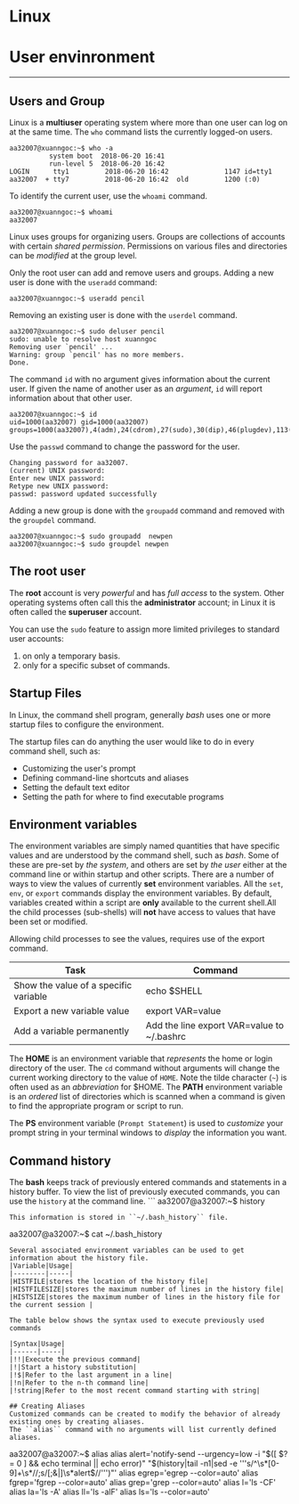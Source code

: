 # Linux
# User envinronment  
 ---
 ## Users and Group 

 Linux is a __multiuser__ operating system where more than one user can log on at the same time.
 The `who` command lists the currently logged-on users.
 ```
 aa32007@xuanngoc:~$ who -a
           system boot  2018-06-20 16:41
           run-level 5  2018-06-20 16:42
LOGIN      tty1         2018-06-20 16:42              1147 id=tty1
aa32007  + tty7         2018-06-20 16:42  old         1200 (:0)

 ```
 To identify the current user, use the `whoami` command.
 ```
aa32007@xuanngoc:~$ whoami
aa32007
 ```
Linux uses groups for organizing users. Groups are collections of accounts with certain _shared permission_. Permissions on various files and directories can be _modified_ at the group level.

Only the root user can add and remove users and groups.
Adding a new user is done with the ``useradd`` command: 
```
aa32007@xuanngoc:~$ useradd pencil
```
Removing an existing user is done with the ``userdel`` command.
```
aa32007@xuanngoc:~$ sudo deluser pencil
sudo: unable to resolve host xuanngoc
Removing user `pencil' ...
Warning: group `pencil' has no more members.
Done.

```
The command ``id`` with no argument gives information about the current user. If given the name of another user as an _argument_, ``id`` will report information about that other user.
```
aa32007@xuanngoc:~$ id
uid=1000(aa32007) gid=1000(aa32007) groups=1000(aa32007),4(adm),24(cdrom),27(sudo),30(dip),46(plugdev),113(lpadmin),128(sambashare)
```
Use the ``passwd`` command to change the password for the user.
```
Changing password for aa32007.
(current) UNIX password: 
Enter new UNIX password: 
Retype new UNIX password:
passwd: password updated successfully

```
Adding a new group is done with the ``groupadd`` command and removed with the ``groupdel`` command.

```
aa32007@xuanngoc:~$ sudo groupadd  newpen
aa32007@xuanngoc:~$ sudo groupdel newpen
```

## The root user

The __root__ account is very _powerful_ and has _full access_ to the system. Other operating systems often call this the __administrator__ account; in Linux it is often called the __superuser__ account.

You can use the ``sudo`` feature to assign more limited privileges to standard user accounts:
  1. on only a temporary basis.
  2. only for a specific subset of commands.

## Startup Files
In Linux, the command shell program, generally _bash_ uses one or more startup files to configure the environment.

 The startup files can do anything the user would like to do in every command shell, such as:
 + Customizing the user's prompt
 + Defining command-line shortcuts and aliases
 + Setting the default text editor
 + Setting the path for where to find executable programs

 ## Environment variables 
The environment variables are simply named quantities that have specific values and are understood by the command shell, such as _bash_.
Some of these are pre-set by _the system_, and others are set by _the user_ either at the command line or within startup and other scripts.
There are a number of ways to view the values of currently __set__ environment variables. All the ``set``, ``env``, or ``export`` commands display the environment variables.
By default, variables created within a script are __only__ available to the current shell.All the child processes (sub-shells) will __not__ have access to values that have been set or modified.

 Allowing child processes to see the values, requires use of the export command.
 
|Task|Command|
|----|-------|
|Show the value of a specific variable|echo $SHELL|
|Export a new variable value|export VAR=value|
|Add a variable permanently|Add the line export VAR=value to ~/.bashrc|

The __HOME__ is an environment variable that _represents_ the home or login directory of the user. The ``cd`` command without arguments will change the current working directory to the value of ``HOME``. Note the tilde character (``~``) is often used as an _abbreviation_ for $HOME.
The __PATH__ environment variable is an _ordered_ list of directories which is scanned when a command is given to find the appropriate program or script to run.

The __PS__ environment variable (``Prompt Statement``) is used to _customize_ your prompt string in your terminal windows to _display_ the information you want.

## Command history 
The __bash__ keeps track of previously entered commands and statements in a history buffer.
To view the list of previously executed commands, you can use the ``history`` at the command line. ``` aa32007@a32007:~$ history
```
This information is stored in ``~/.bash_history`` file.
 ```
aa32007@a32007:~$ cat ~/.bash_history
```
Several associated environment variables can be used to get information about the history file.
|Variable|Usage|
|--------|-----|
|HISTFILE|stores the location of the history file|
|HISTFILESIZE|stores the maximum number of lines in the history file|
|HISTSIZE|stores the maximum number of lines in the history file for the current session |

The table below shows the syntax used to execute previously used commands

|Syntax|Usage|
|------|-----|
|!!|Execute the previous command|
|!|Start a history substitution|
|!$|Refer to the last argument in a line|
|!n|Refer to the n-th command line|
|!string|Refer to the most recent command starting with string|

## Creating Aliases
Customized commands can be created to modify the behavior of already existing ones by creating aliases.
The ``alias`` command with no arguments will list currently defined aliases.
```
aa32007@a32007:~$ alias
alias alert='notify-send --urgency=low -i "$([ $? = 0 ] && echo terminal || echo error)" "$(history|tail -n1|sed -e '\''s/^\s*[0-9]\+\s*//;s/[;&|]\s*alert$//'\'')"'
alias egrep='egrep --color=auto'
alias fgrep='fgrep --color=auto'
alias grep='grep --color=auto'
alias l='ls -CF'
alias la='ls -A'
alias ll='ls -alF'
alias ls='ls --color=auto'
```













